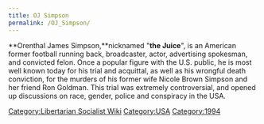 ```yaml
---
title: OJ Simpson
permalink: /OJ_Simpson/
---
```


**Orenthal James Simpson,**nicknamed "**the Juice**", is an American
former football running back, broadcaster, actor, advertising spokesman,
and convicted felon. Once a popular figure with the U.S. public, he is
most well known today for his trial and acquittal, as well as his
wrongful death conviction, for the murders of his former wife Nicole
Brown Simpson and her friend Ron Goldman. This trial was extremely
controversial, and opened up discussions on race, gender, police and
conspiracy in the USA.

[Category:Libertarian Socialist
Wiki](Category:Libertarian_Socialist_Wiki.md "wikilink")
[Category:USA](Category:USA.md "wikilink")
[Category:1994](Category:1994.md "wikilink")
